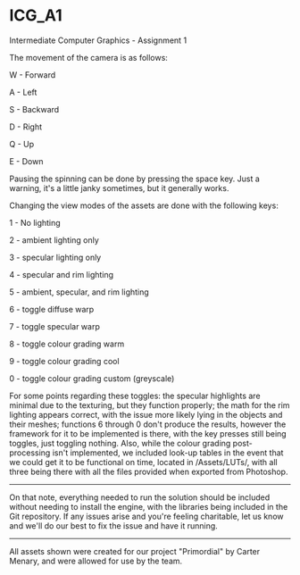 # ICG_A1
Intermediate Computer Graphics - Assignment 1

The movement of the camera is as follows: 

  W - Forward
  
  A - Left
  
  S - Backward
  
  D - Right
  
  Q - Up
  
  E - Down
  

Pausing the spinning can be done by pressing the space key. Just a warning, it's a little janky sometimes, but it generally works. 

Changing the view modes of the assets are done with the following keys:

  1 - No lighting
  
  2 - ambient lighting only
  
  3 - specular lighting only 
  
  4 - specular and rim lighting
  
  5 - ambient, specular, and rim lighting
  
  6 - toggle diffuse warp
  
  7 - toggle specular warp
  
  8 - toggle colour grading warm
  
  9 - toggle colour grading cool
  
  0 - toggle colour grading custom (greyscale)

For some points regarding these toggles: the specular highlights are minimal due to the texturing, but they function properly; the math for the rim lighting appears correct, with the issue more likely lying in the objects and their meshes; functions 6 through 0 don't produce the results, however the framework for it to be implemented is there, with the key presses still being toggles, just toggling nothing. 
Also, while the colour grading post-processing isn't implemented, we included look-up tables in the event that we could get it to be functional on time, located in /Assets/LUTs/, with all three being there with all the files provided when exported from Photoshop. 

----

On that note, everything needed to run the solution should be included without needing to install the engine, with the libraries being included in the Git repository. If any issues arise and you're feeling charitable, let us know and we'll do our best to fix the issue and have it running. 

----

All assets shown were created for our project "Primordial" by Carter Menary, and were allowed for use by the team. 
